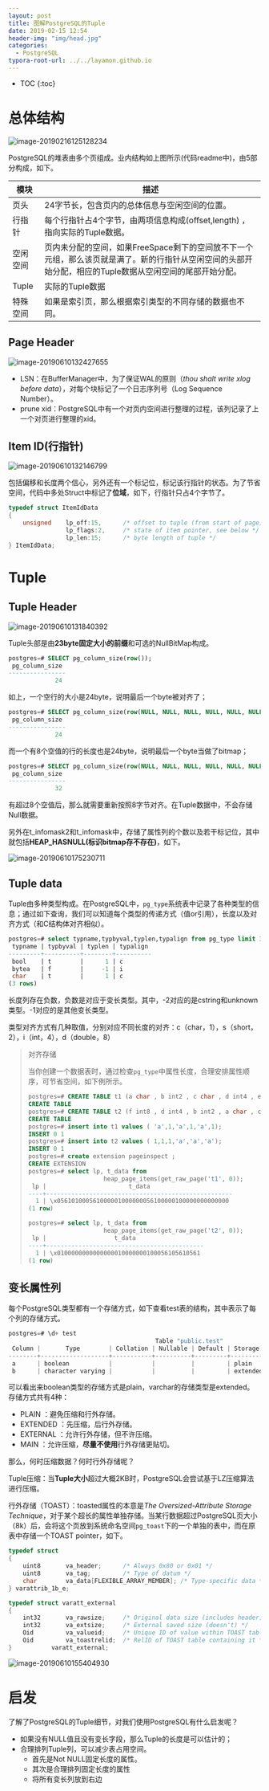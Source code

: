 ```yaml
---
layout: post
title: 图解PostgreSQL的Tuple
date: 2019-02-15 12:54
header-img: "img/head.jpg"
categories: 
  - PostgreSQL
typora-root-url: ../../layamon.github.io
---
```

* TOC
{:toc}

# 总体结构

![image-20190216125128234](/image/pg-tuple/image-20190216125128234.png)

PostgreSQL的堆表由多个页组成。业内结构如上图所示(代码readme中)，由5部分构成，如下。

| 模块     | 描述                                                         |
| -------- | ------------------------------------------------------------ |
| 页头     | 24字节长，包含页内的总体信息与空闲空间的位置。               |
| 行指针   | 每个行指针占4个字节，由两项信息构成(offset,length) ，指向实际的Tuple数据。 |
| 空闲空间 | 页内未分配的空间，如果FreeSpace剩下的空间放不下一个元组，那么该页就是满了。新的行指针从空闲空间的头部开始分配，相应的Tuple数据从空闲空间的尾部开始分配。 |
| Tuple    | 实际的Tuple数据                                              |
| 特殊空间 | 如果是索引页，那么根据索引类型的不同存储的数据也不同。       |

## Page Header

![image-20190610132427655](/image/pg-tuple/page-header.png)

+ LSN：在BufferManager中，为了保证WAL的原则（*thou shalt write xlog before data*），对每个块标记了一个日志序列号（Log Sequence Number）。
+ prune xid：PostgreSQL中有一个对页内空间进行整理的过程，该列记录了上一个对页进行整理的xid。

## Item ID(行指针)

![image-20190610132146799](/image/pg-tuple/itemid.png)

包括偏移和长度两个信心，另外还有一个标记位，标记该行指针的状态。为了节省空间，代码中多处Struct中标记了**位域**，如下，行指针只占4个字节了。

```c
typedef struct ItemIdData
{
	unsigned	lp_off:15,		/* offset to tuple (from start of page) */
				lp_flags:2,		/* state of item pointer, see below */
				lp_len:15;		/* byte length of tuple */
} ItemIdData;

```

# Tuple

## Tuple Header

![image-20190610131840392](/image/pg-tuple/tuple-header.png)

Tuple头部是由**23byte固定大小的前缀**和可选的NullBitMap构成。

```sql
postgres=# SELECT pg_column_size(row());
 pg_column_size
----------------
             24
```

如上，一个空行的大小是24byte，说明最后一个byte被对齐了；

```sql
postgres=# SELECT pg_column_size(row(NULL, NULL, NULL, NULL, NULL, NULL, NULL, NULL));
 pg_column_size
----------------
             24
```

而一个有8个空值的行的长度也是24byte，说明最后一个byte当做了bitmap；

```sql
postgres=# SELECT pg_column_size(row(NULL, NULL, NULL, NULL, NULL, NULL, NULL, NULL,NULL));
 pg_column_size
----------------
             32
```

有超过8个空值后，那么就需要重新按照8字节对齐。在Tuple数据中，不会存储Null数据。

另外在t_infomask2和t_infomask中，存储了属性列的个数以及若干标记位，其中就包括**HEAP_HASNULL(标识bitmap存不存在)**，如下。

![image-20190610175230711](/image/pg-tuple/infomask.png)

## Tuple data

Tuple由多种类型构成。在PostgreSQL中，`pg_type`系统表中记录了各种类型的信息；通过如下查询，我们可以知道每个类型的传递方式（值or引用），长度以及对齐方式（和C结构体对齐相似）。

```sql
postgres=# select typname,typbyval,typlen,typalign from pg_type limit 3;
 typname | typbyval | typlen | typalign
---------+----------+--------+----------
 bool    | t        |      1 | c
 bytea   | f        |     -1 | i
 char    | t        |      1 | c
(3 rows)
```

长度列存在负数，负数是对应于变长类型。其中，-2对应的是cstring和unknown类型。-1对应的是其他变长类型。

类型对齐方式有几种取值，分别对应不同长度的对齐：c（char，1），s（short，2），i（int，4），d（double，8）

>  对齐存储
>
> 当你创建一个数据表时，通过检查`pg_type`中属性长度，合理安排属性顺序，可节省空间，如下例所示。
>
> ```sql
> postgres=# CREATE TABLE t1 (a char , b int2 , c char , d int4 , e char , f int8);
> CREATE TABLE
> postgres=# CREATE TABLE t2 (f int8 , d int4 , b int2 , a char , c char , e char);
> CREATE TABLE
> postgres=# insert into t1 values ( 'a',1,'a',1,'a',1);
> INSERT 0 1                      
> postgres=# insert into t2 values ( 1,1,1,'a','a','a');
> INSERT 0 1
> postgres=# create extension pageinspect ;
> CREATE EXTENSION
> postgres=# select lp, t_data from
>                      heap_page_items(get_raw_page('t1', 0));
>  lp |                       t_data
> ----+----------------------------------------------------
>   1 | \x056101000561000001000000056100000100000000000000
> (1 row)
> 
> postgres=# select lp, t_data from
>                      heap_page_items(get_raw_page('t2', 0));
>  lp |                   t_data
> ----+--------------------------------------------
>   1 | \x0100000000000000010000000100056105610561
> (1 row)
> ```

## 变长属性列

每个PostgreSQL类型都有一个存储方式，如下查看test表的结构，其中表示了每个列的存储方式。

```c
postgres=# \d+ test
                                         Table "public.test"
 Column |       Type        | Collation | Nullable | Default | Storage  | Stats target | Description
--------+-------------------+-----------+----------+---------+----------+--------------+-------------
 a      | boolean           |           |          |         | plain    |              |
 b      | character varying |           |          |         | extended |              |
```

可以看出来boolean类型的存储方式是plain，varchar的存储类型是extended。存储方式共有4种：

- PLAIN ：避免压缩和行外存储。
- EXTENDED ：先压缩，后行外存储。
- EXTERNAL ：允许行外存储，但不许压缩。
- MAIN ：允许压缩，**尽量不使用**行外存储更贴切。

那么，何时压缩数据？何时行外存储呢？

Tuple压缩：当**Tuple大小**超过大概2KB时，PostgreSQL会尝试基于LZ压缩算法进行压缩。

行外存储（TOAST）：toasted属性的本意是*The Oversized-Attribute Storage Technique*，对于某个超长的属性单独存储。当某行数据超过PostgreSQL页大小（8k）后，会将这个页放到系统命名空间`pg_toast`下的一个单独的表中，而在原表中存储一个TOAST pointer，如下。

```c
typedef struct
{
	uint8		va_header;		/* Always 0x80 or 0x01 */
	uint8		va_tag;			/* Type of datum */
	char		va_data[FLEXIBLE_ARRAY_MEMBER]; /* Type-specific data */
} varattrib_1b_e;

typedef struct varatt_external
{
	int32		va_rawsize;		/* Original data size (includes header) */
	int32		va_extsize;		/* External saved size (doesn't) */
	Oid			va_valueid;		/* Unique ID of value within TOAST table */
	Oid			va_toastrelid;	/* RelID of TOAST table containing it */
}			varatt_external;
```

![image-20190610155404930](/image/pg-tuple/toast-pointer.png)

# 启发

了解了PostgreSQL的Tuple细节，对我们使用PostgreSQL有什么启发呢？

+ 如果没有NULL值且没有变长字段，那么Tuple的长度是可以估计的；
+ 合理排列Tuple列，可以减少表占用空间。
  + 首先是Not NULL固定长度的属性。
  + 其次是合理排列固定长度的属性
  + 将所有变长列放到右边

